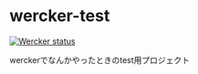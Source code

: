 wercker-test
============

<a href="https://app.wercker.com/project/bykey/ffce4e2469b7da670e755ea983371384"><img alt="Wercker status" src="https://app.wercker.com/status/ffce4e2469b7da670e755ea983371384/m"></a>

werckerでなんかやったときのtest用プロジェクト
